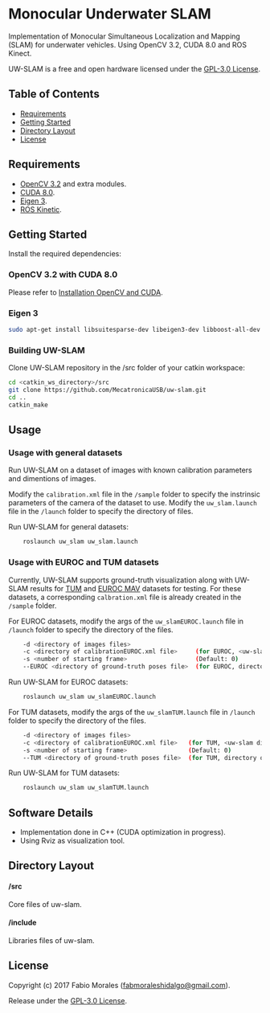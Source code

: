 # Monocular Underwater SLAM

Implementation of Monocular Simultaneous Localization and Mapping (SLAM) for underwater vehicles. Using OpenCV 3.2, CUDA 8.0 and ROS Kinect.

UW-SLAM is a free and open hardware licensed under the [GPL-3.0 License](https://en.wikipedia.org/wiki/GNU_General_Public_License).

## Table of Contents
- [Requirements](#requirements)
- [Getting Started](#getting-started)
- [Directory Layout](#directory-layout)
- [License](#license)

## Requirements

- [OpenCV 3.2](http://opencv.org) and extra modules.
- [CUDA 8.0](https://developer.nvidia.com/cuda-toolkit-archive).
- [Eigen 3]().
- [ROS Kinetic](http://wiki.ros.org/kinetic/Installation).

## Getting Started

Install the required dependencies:

### OpenCV 3.2 with CUDA 8.0

Please refer to [Installation OpenCV and CUDA](https://github.com/MecatronicaUSB/uwimageproc/blob/master/INSTALL.md).

### Eigen 3

```bash
sudo apt-get install libsuitesparse-dev libeigen3-dev libboost-all-dev
```

### Building UW-SLAM

Clone UW-SLAM repository in the /src folder of your catkin workspace:

```bash
cd <catkin_ws_directory>/src
git clone https://github.com/MecatronicaUSB/uw-slam.git
cd ..
catkin_make
```

## Usage

### Usage with general datasets

Run UW-SLAM on a dataset of images with known calibration parameters and dimentions of images. 

Modify the `calibration.xml` file in the `/sample` folder to specify the instrinsic parameters of the camera of the dataset to use.
Modify the `uw_slam.launch` file in the `/launch` folder to specify the directory of files. 

Run UW-SLAM for general datasets:
```bash
    roslaunch uw_slam uw_slam.launch
```
### Usage with EUROC and TUM datasets

Currently, UW-SLAM supports ground-truth visualization along with UW-SLAM results for [TUM](https://vision.in.tum.de/data/datasets/mono-dataset?redirect=1) and [EUROC MAV](https://projects.asl.ethz.ch/datasets/doku.php?id=kmavvisualinertialdatasets) datasets for testing. For these datasets, a corresponding `calbration.xml` file is already created in the `/sample` folder.

For EUROC datasets, modify the args of the `uw_slamEUROC.launch` file in `/launch` folder to specify the directory of the files.
```bash
    -d <directory of images files>
    -c <directory of calibrationEUROC.xml file>     (for EUROC, <uw-slam directory>/sample/calibrationEUROC.xml)
    -s <number of starting frame>                   (Default: 0)
    --EUROC <directory of ground-truth poses file>  (for EUROC, directory of data.csv)
```
Run UW-SLAM for EUROC datasets:
```bash
    roslaunch uw_slam uw_slamEUROC.launch
```

For TUM datasets, modify the args of the `uw_slamTUM.launch` file in `/launch` folder to specify the directory of the files.
```bash
    -d <directory of images files>
    -c <directory of calibrationEUROC.xml file>   (for TUM, <uw-slam directory>/sample/calibrationTUM.xml)
    -s <number of starting frame>                 (Default: 0)
    --TUM <directory of ground-truth poses file>  (for TUM, directory of groundtruth.txt)
```
Run UW-SLAM for TUM datasets:
```bash
    roslaunch uw_slam uw_slamTUM.launch
```
## Software Details

- Implementation done in C++ (CUDA optimization in progress).
- Using Rviz as visualization tool.

## Directory Layout

#### /src

Core files of uw-slam.

#### /include

Libraries files of uw-slam.


## License

Copyright (c) 2017 Fabio Morales (<fabmoraleshidalgo@gmail.com>).

Release under the [GPL-3.0 License](LICENSE). 

